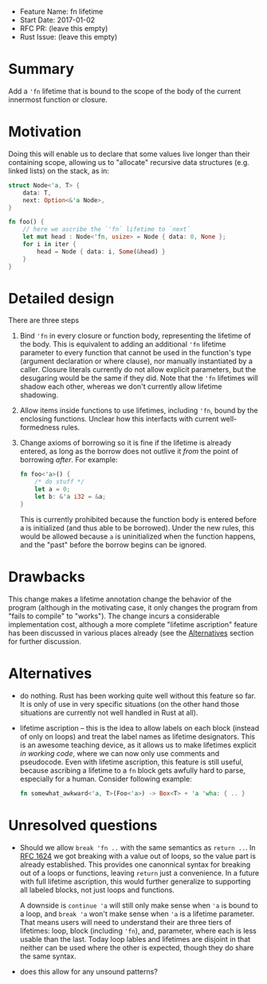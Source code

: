 - Feature Name: fn lifetime
- Start Date: 2017-01-02
- RFC PR: (leave this empty)
- Rust Issue: (leave this empty)

# Summary
[summary]: #summary

Add a `'fn` lifetime that is bound to the scope of the body of the current innermost function or closure.

# Motivation
[motivation]: #motivation

Doing this will enable us to declare that some values live longer than their containing scope, allowing us to "allocate" recursive data structures (e.g. linked lists) on the stack, as in:

```rust
struct Node<'a, T> {
    data: T,
    next: Option<&'a Node>,
}

fn foo() {
    // here we ascribe the `'fn` lifetime to `next`
    let mut head : Node<'fn, usize> = Node { data: 0, None };
    for i in iter {
        head = Node { data: i, Some(&head) }
    }
}
```

# Detailed design
[design]: #detailed-design

There are three steps

1. Bind `'fn` in every closure or function body, representing the lifetime of the body.
   This is equivalent to adding an additional `'fn` lifetime parameter to every function that cannot be used in the function's type (argument declaration or where clause), nor manually instantiated by a caller.
   Closure literals currently do not allow explicit parameters, but the desugaring would be the same if they did.
   Note that the `'fn` lifetimes will shadow each other, whereas we don't currently allow lifetime shadowing.

2. Allow items inside functions to use lifetimes, including `'fn`, bound by the enclosing functions.
   Unclear how this interfacts with current well-formedness rules.

3. Change axioms of borrowing so it is fine if the lifetime is already entered, as long as the borrow does not outlive it *from* the point of borrowing *after*. For example:
   ```rust
   fn foo<'a>() {
       /* do stuff */
       let a = 0;
       let b: &'a i32 = &a;
   }
   ```
   This is currently prohibited because the function body is entered before a is initialized (and thus able to be borrowed).
   Under the new rules, this would be allowed because `a` is uninitialized when the function happens, and the "past" before the borrow begins can be ignored.

# Drawbacks
[drawbacks]: #drawbacks

This change makes a lifetime annotation change the behavior of the program (although in the motivating case, it only changes the program from "fails to compile" to "works").
The change incurs a considerable implementation cost, although a more complete "lifetime ascription" feature has been discussed in various places already (see the [Alternatives](alternatives) section for further discussion.

# Alternatives
[alternatives]: #alternatives

- do nothing. Rust has been working quite well without this feature so far.
  It is only of use in very specific situations (on the other hand those situations are currently not well handled in Rust at all).

- lifetime ascription – this is the idea to allow labels on each block (instead of only on loops) and treat the label names as lifetime designators.
  This is an awesome teaching device, as it allows us to make lifetimes explicit *in working code*, where we can now only use comments and pseudocode.
  Even with lifetime ascription, this feature is still useful, because ascribing a lifetime to a `fn` block gets awfully hard to parse, especially for a human.
  Consider following example:

  ```Rust
  fn somewhat_awkward<'a, T>(Foo<'a>) -> Box<T> + 'a 'wha: { .. }
  ```

# Unresolved questions
[unresolved]: #unresolved-questions

- Should we allow `break 'fn ..` with the same semantics as `return ..`.
  In [RFC 1624](https://github.com/rust-lang/rfcs/blob/master/text/1624-loop-break-value.md) we got breaking with a value out of loops, so the value part is already established.
  This provides one canonnical syntax for breaking out of a loops or functions, leaving `return` just a convenience.
  In a future with full lifetime ascription, this would further generalize to supporting all labeled blocks, not just loops and functions.

  A downside is `continue 'a` will still only make sense when `'a` is bound to a loop, and `break 'a` won't make sense when `'a` is a lifetime parameter.
  That means users will need to understand their are three tiers of lifetimes: loop, block (including `'fn`), and, parameter, where each is less usable than the last.
  Today loop lables and lifetimes are disjoint in that neither can be used where the other is expected, though they do share the same syntax.

- does this allow for any unsound patterns?
